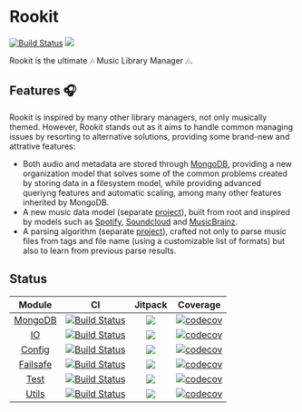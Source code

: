 Rookit
=========
[![Build Status](https://travis-ci.org/JPDSousa/rookit.svg?branch=master)](https://travis-ci.org/JPDSousa/rookit)
[![](https://jitpack.io/v/JPDSousa/rookit.svg)](https://jitpack.io/#JPDSousa/rookit)

Rookit is the ultimate :notes: Music Library Manager :notes:.

Features :headphones:
------
Rookit is inspired by many other library managers, not only musically themed. However, Rookit stands out as it aims to handle common managing issues by resorting to alternative solutions, providing some brand-new and attrative features:
 - Both audio and metadata are stored through [MongoDB](https://www.mongodb.com/), providing a new organization model that solves some of the common problems created by storing data in a filesystem model, while providing advanced queriyng features and automatic scaling, among many other features inherited by MongoDB.
 - A new music data model (separate [project](https://github.com/JPDSousa/rookit-data-model)), built from root and inspired by models such as [Spotify](https://javascriptgorilla.wordpress.com/2016/08/23/spotify-database-schema/), [Soundcloud](https://developers.soundcloud.com/docs/api/reference) and [MusicBrainz](https://musicbrainz.org/doc/MusicBrainz_Database/Schema).
 - A parsing algorithm (separate [project](https://github.com/JPDSousa/rookit-parser)), crafted not only to parse music files from tags and file name (using a customizable list of formats) but also to learn from previous parse results.

Status
---

| Module |  CI  | Jitpack | Coverage |
|:------:|:----:|:-------:|:--------:|
| [MongoDB](https://github.com/JPDSousa/rookit-mongodb) | [![Build Status](https://travis-ci.org/JPDSousa/rookit-mongodb.svg?branch=master)](https://travis-ci.org/JPDSousa/rookit-mongodb) | [![](https://jitpack.io/v/JPDSousa/rookit-mongodb.svg)](https://jitpack.io/#JPDSousa/rookit-mongodb) | [![codecov](https://codecov.io/gh/JPDSousa/rookit-mongodb/branch/master/graph/badge.svg)](https://codecov.io/gh/JPDSousa/rookit-mongodb) | 
| [IO](https://github.com/JPDSousa/rookit-io) | [![Build Status](https://travis-ci.org/JPDSousa/rookit-io.svg?branch=master)](https://travis-ci.org/JPDSousa/rookit-io) | [![](https://jitpack.io/v/JPDSousa/rookit-io.svg)](https://jitpack.io/#JPDSousa/rookit-io)| [![codecov](https://codecov.io/gh/JPDSousa/rookit-io/branch/master/graph/badge.svg)](https://codecov.io/gh/JPDSousa/rookit-io) | 
| [Config](https://github.com/JPDSousa/rookit-config) | [![Build Status](https://travis-ci.org/JPDSousa/rookit-config.svg?branch=master)](https://travis-ci.org/JPDSousa/rookit-config) | [![](https://jitpack.io/v/JPDSousa/rookit-config.svg)](https://jitpack.io/#JPDSousa/rookit-config)| [![codecov](https://codecov.io/gh/JPDSousa/rookit-config/branch/master/graph/badge.svg)](https://codecov.io/gh/JPDSousa/rookit-config) | 
| [Failsafe](https://github.com/JPDSousa/rookit-failsafe) | [![Build Status](https://travis-ci.org/JPDSousa/rookit-failsafe.svg?branch=master)](https://travis-ci.org/JPDSousa/rookit-failsafe) | [![](https://jitpack.io/v/JPDSousa/rookit-failsafe.svg)](https://jitpack.io/#JPDSousa/rookit-failsafe)| [![codecov](https://codecov.io/gh/JPDSousa/rookit-failsafe/branch/master/graph/badge.svg)](https://codecov.io/gh/JPDSousa/rookit-failsafe) | 
| [Test](https://github.com/JPDSousa/rookit-test) | [![Build Status](https://travis-ci.org/JPDSousa/rookit-test.svg?branch=master)](https://travis-ci.org/JPDSousa/rookit-test) | [![](https://jitpack.io/v/JPDSousa/rookit-test.svg)](https://jitpack.io/#JPDSousa/rookit-test) | [![codecov](https://codecov.io/gh/JPDSousa/rookit-test/branch/master/graph/badge.svg)](https://codecov.io/gh/JPDSousa/rookit-test) |
| [Utils](https://github.com/JPDSousa/rookit-utils) | [![Build Status](https://travis-ci.org/JPDSousa/rookit-utils.svg?branch=master)](https://travis-ci.org/JPDSousa/rookit-utils) | [![](https://jitpack.io/v/JPDSousa/rookit-utils.svg)](https://jitpack.io/#JPDSousa/rookit-utils) | [![codecov](https://codecov.io/gh/JPDSousa/rookit-utils/branch/master/graph/badge.svg)](https://codecov.io/gh/JPDSousa/rookit-utils) |
